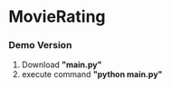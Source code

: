 # MovieRating
<h3>Demo Version</h3>
<ol>
  <li>Download <b>"main.py"</b></li>
  <li>execute command <b>"python main.py"</b></li>
</ol>
